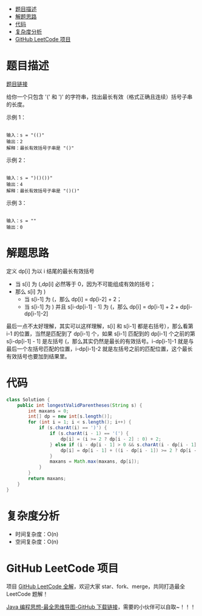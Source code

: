 
- [题目描述](#题目描述)
- [解题思路](#解题思路)
- [代码](#代码)
- [复杂度分析](#复杂度分析)
- [GitHub LeetCode 项目](#github-leetcode-项目)

# 题目描述

[题目链接](https://leetcode-cn.com/problems/longest-valid-parentheses/)

给你一个只包含 '(' 和 ')' 的字符串，找出最长有效（格式正确且连续）括号子串的长度。

示例 1：

```

输入：s = "(()"
输出：2
解释：最长有效括号子串是 "()"

```

示例 2：

```

输入：s = ")()())"
输出：4
解释：最长有效括号子串是 "()()"

```

示例 3：

```

输入：s = ""
输出：0

```

# 解题思路

定义 dp[i] 为以 i 结尾的最长有效括号

- 当 s[i] 为 (,dp[i] 必然等于 0，因为不可能组成有效的括号；
- 那么 s[i] 为 )
  - 当 s[i-1] 为 (，那么 dp[i] = dp[i-2] + 2；
  - 当 s[i-1] 为 ) 并且 s[i-dp[i-1] - 1] 为 (，那么 dp[i] = dp[i-1] + 2 + dp[i-dp[i-1]-2]

最后一点不太好理解，其实可以这样理解，s[i] 和 s[i-1] 都是右括号），那么看第 i-1 的位置，当然是匹配到了 dp[i-1] 个，如果 s[i-1] 匹配到的 dp[i-1] 个之前的第 s[i-dp[i-1] - 1] 是左括号 (，那么其实仍然是最长的有效括号。i-dp[i-1]-1 就是与最后一个左括号匹配的位置，i-dp[i-1]-2 就是左括号之前的匹配位置，这个最长有效括号也要加到结果里。

# 代码

```java
class Solution {
    public int longestValidParentheses(String s) {
        int maxans = 0;
        int[] dp = new int[s.length()];
        for (int i = 1; i < s.length(); i++) {
            if (s.charAt(i) == ')') {
                if (s.charAt(i - 1) == '(') {
                    dp[i] = (i >= 2 ? dp[i - 2] : 0) + 2;
                } else if (i - dp[i - 1] > 0 && s.charAt(i - dp[i - 1] - 1) == '(') {
                    dp[i] = dp[i - 1] + ((i - dp[i - 1]) >= 2 ? dp[i - dp[i - 1] - 2] : 0) + 2;
                }
                maxans = Math.max(maxans, dp[i]);
            }
        }
        return maxans;
    }
}
```

# 复杂度分析

- 时间复杂度：O(n)
- 空间复杂度：O(n)

# GitHub LeetCode 项目

项目 [GitHub LeetCode 全解](https://github.com/LjyYano/LeetCode)，欢迎大家 star、fork、merge，共同打造最全 LeetCode 题解！

[Java 编程思想-最全思维导图-GitHub 下载链接](https://github.com/LjyYano/Thinking_in_Java_MindMapping)，需要的小伙伴可以自取~！！！